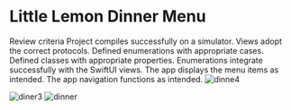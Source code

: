 # Little Lemon Dinner Menu
Review criteria
Project compiles successfully on a simulator.
Views adopt the correct protocols.
Defined enumerations with appropriate cases.
Defined classes with appropriate properties.
Enumerations integrate successfully with the SwiftUI views.
The app displays the menu items as intended.
The app navigation functions as intended.
![dinne4](https://github.com/johantbueno/Little-Lemon-main_dinner/assets/109690188/5a4ccce4-46c0-41ac-9b41-9c3a9dba8a9c)

![diner3](https://github.com/johantbueno/Little-Lemon-main_dinner/assets/109690188/c4382bad-a5ff-4d4f-958c-65751fda935e)
![dinner](https://github.com/johantbueno/Little-Lemon-main_dinner/assets/109690188/002a882b-9de7-435e-8ac4-9217c8236c4e)


